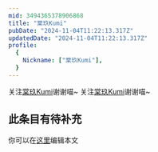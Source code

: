 ```yaml
---
mid: 3494365378906868
title: "棠玖Kumi"
pubDate: "2024-11-04T11:22:13.317Z"
updatedDate: "2024-11-04T11:22:13.317Z"
profile:
  {
    Nickname: ["棠玖Kumi"],
  }
---
```


关注[棠玖Kumi](https://space.bilibili.com/3494365378906868)谢谢喵~ 关注[棠玖Kumi](https://space.bilibili.com/3494365378906868)谢谢喵~

## 此条目有待补充
你可以在[这里](https://github.com/Yuhanawa/VTuber.ICU-Content/edit/master/v/棠玖Kumi/index.md)编辑本文
